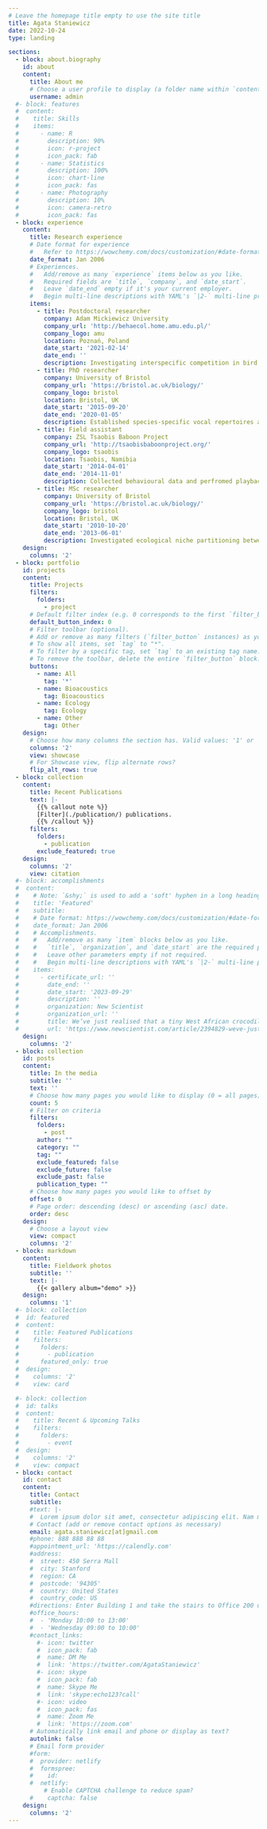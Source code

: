 ```yaml
---
# Leave the homepage title empty to use the site title
title: Agata Staniewicz
date: 2022-10-24
type: landing

sections:
  - block: about.biography
    id: about
    content:
      title: About me
      # Choose a user profile to display (a folder name within `content/authors/`)
      username: admin
  #- block: features
  #  content:
  #    title: Skills
  #    items:
  #      - name: R
  #        description: 90%
  #        icon: r-project
  #        icon_pack: fab
  #      - name: Statistics
  #        description: 100%
  #        icon: chart-line
  #        icon_pack: fas
  #      - name: Photography
  #        description: 10%
  #        icon: camera-retro
  #        icon_pack: fas
  - block: experience
    content:
      title: Research experience
      # Date format for experience
      #   Refer to https://wowchemy.com/docs/customization/#date-format
      date_format: Jan 2006
      # Experiences.
      #   Add/remove as many `experience` items below as you like.
      #   Required fields are `title`, `company`, and `date_start`.
      #   Leave `date_end` empty if it's your current employer.
      #   Begin multi-line descriptions with YAML's `|2-` multi-line prefix.
      items:
        - title: Postdoctoral researcher
          company: Adam Mickiewicz University
          company_url: 'http://behaecol.home.amu.edu.pl/'
          company_logo: amu
          location: Poznań, Poland
          date_start: '2021-02-14'
          date_end: ''
          description: Investigating interspecific competition in bird communities in boreal, temperate and tropical forests using passive acoustic monitoring and playback experiments.
        - title: PhD researcher
          company: University of Bristol
          company_url: 'https://bristol.ac.uk/biology/'
          company_logo: bristol
          location: Bristol, UK
          date_start: '2015-09-20'
          date_end: '2020-01-05'
          description: Established species-specific vocal repertoires and tested acoustic monitoring methods for crocodile populations in Southeast Asia and West Africa.
        - title: Field assistant
          company: ZSL Tsaobis Baboon Project
          company_url: 'http://tsaobisbaboonproject.org/'
          company_logo: tsaobis
          location: Tsaobis, Namibia
          date_start: '2014-04-01'
          date_end: '2014-11-01'
          description: Collected behavioural data and perfromed playback experiments on wild chacma baboons as part of a long-term project. 
        - title: MSc researcher
          company: University of Bristol
          company_url: 'https://bristol.ac.uk/biology/'
          company_logo: bristol
          location: Bristol, UK
          date_start: '2010-10-20'
          date_end: '2013-06-01'
          description: Investigated ecological niche partitioning between sympatric crocodilians in a threatened wetland in East Kalimantan.
    design:
      columns: '2'
  - block: portfolio
    id: projects
    content:
      title: Projects
      filters:
        folders:
          - project
      # Default filter index (e.g. 0 corresponds to the first `filter_button` instance below).
      default_button_index: 0
      # Filter toolbar (optional).
      # Add or remove as many filters (`filter_button` instances) as you like.
      # To show all items, set `tag` to "*".
      # To filter by a specific tag, set `tag` to an existing tag name.
      # To remove the toolbar, delete the entire `filter_button` block.
      buttons:
        - name: All
          tag: '*'
        - name: Bioacoustics
          tag: Bioacoustics
        - name: Ecology
          tag: Ecology
        - name: Other
          tag: Other
    design:
      # Choose how many columns the section has. Valid values: '1' or '2'.
      columns: '2'
      view: showcase
      # For Showcase view, flip alternate rows?
      flip_alt_rows: true
  - block: collection
    content:
      title: Recent Publications
      text: |-
        {{% callout note %}}
        [Filter](./publication/) publications.
        {{% /callout %}}
      filters:
        folders:
          - publication
        exclude_featured: true
    design:
      columns: '2'
      view: citation
  #- block: accomplishments
  #  content:
  #    # Note: `&shy;` is used to add a 'soft' hyphen in a long heading.
  #    title: 'Featured'
  #    subtitle:
  #    # Date format: https://wowchemy.com/docs/customization/#date-format
  #    date_format: Jan 2006
  #    # Accomplishments.
  #    #   Add/remove as many `item` blocks below as you like.
  #    #   `title`, `organization`, and `date_start` are the required parameters.
  #    #   Leave other parameters empty if not required.
  #    #   Begin multi-line descriptions with YAML's `|2-` multi-line prefix.
  #    items:
  #      - certificate_url: ''
  #        date_end: ''
  #        date_start: '2023-09-29'
  #        description: ''
  #        organization: New Scientist
  #        organization_url: ''
  #        title: We’ve just realised that a tiny West African crocodile can moo
  #        url: 'https://www.newscientist.com/article/2394829-weve-just-realised-that-a-tiny-west-african-crocodile-can-moo/'
    design:
      columns: '2'
  - block: collection
    id: posts
    content:
      title: In the media
      subtitle: ''
      text: ''
      # Choose how many pages you would like to display (0 = all pages)
      count: 5
      # Filter on criteria
      filters:
        folders:
          - post
        author: ""
        category: ""
        tag: ""
        exclude_featured: false
        exclude_future: false
        exclude_past: false
        publication_type: ""
      # Choose how many pages you would like to offset by
      offset: 0
      # Page order: descending (desc) or ascending (asc) date.
      order: desc
    design:
      # Choose a layout view
      view: compact
      columns: '2'
  - block: markdown
    content:
      title: Fieldwork photos
      subtitle: ''
      text: |-
        {{< gallery album="demo" >}}
    design:
      columns: '1'
  #- block: collection
  #  id: featured
  #  content:
  #    title: Featured Publications
  #    filters:
  #      folders:
  #        - publication
  #      featured_only: true
  #  design:
  #    columns: '2'
  #    view: card

  #- block: collection
  #  id: talks
  #  content:
  #    title: Recent & Upcoming Talks
  #    filters:
  #      folders:
  #        - event
  #  design:
  #    columns: '2'
  #    view: compact
  - block: contact
    id: contact
    content:
      title: Contact
      subtitle:
      #text: |-
      #  Lorem ipsum dolor sit amet, consectetur adipiscing elit. Nam mi diam, venenatis ut magna et, vehicula efficitur enim.
      # Contact (add or remove contact options as necessary)
      email: agata.staniewicz[at]gmail.com
      #phone: 888 888 88 88
      #appointment_url: 'https://calendly.com'
      #address:
      #  street: 450 Serra Mall
      #  city: Stanford
      #  region: CA
      #  postcode: '94305'
      #  country: United States
      #  country_code: US
      #directions: Enter Building 1 and take the stairs to Office 200 on Floor 2
      #office_hours:
      #  - 'Monday 10:00 to 13:00'
      #  - 'Wednesday 09:00 to 10:00'
      #contact_links:
        #- icon: twitter
        #  icon_pack: fab
        #  name: DM Me
        #  link: 'https://twitter.com/AgataStaniewicz'
        #- icon: skype
        #  icon_pack: fab
        #  name: Skype Me
        #  link: 'skype:echo123?call'
        #- icon: video
        #  icon_pack: fas
        #  name: Zoom Me
        #  link: 'https://zoom.com'
      # Automatically link email and phone or display as text?
      autolink: false
      # Email form provider
      #form:
      #  provider: netlify
      #  formspree:
      #    id:
      #  netlify:
          # Enable CAPTCHA challenge to reduce spam?
      #    captcha: false
    design:
      columns: '2'
---
```

